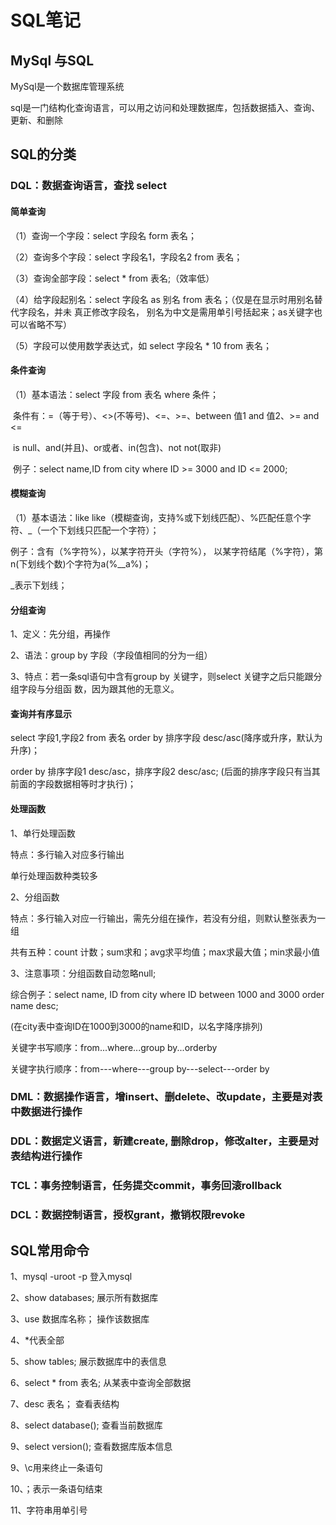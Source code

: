 #                                  SQL笔记

## MySql 与SQL

MySql是一个数据库管理系统

sql是一门结构化查询语言，可以用之访问和处理数据库，包括数据插入、查询、更新、和删除



## SQL的分类



### DQL：数据查询语言，查找 select

#### 简单查询

（1）查询一个字段：select 字段名 form 表名；

（2）查询多个字段：select 字段名1，字段名2 from 表名；

（3）查询全部字段：select * from 表名;（效率低）

（4）给字段起别名：select 字段名 as 别名 from 表名；（仅是在显示时用别名替代字段名，并未		  真正修改字段名， 别名为中文是需用单引号括起来；as关键字也可以省略不写）

（5）字段可以使用数学表达式，如 select 字段名 * 10 from 表名；

#### 条件查询

（1）基本语法：select 字段 from 表名 where 条件；

​		  条件有：=（等于号）、<>(不等号)、<=、>=、between 值1 and 值2、>= and <=

​		   is null、and(并且)、or或者、in(包含)、not not(取非)

​           例子：select name,ID from city where ID >= 3000 and ID <= 2000;

#### 模糊查询

（1）基本语法：like like（模糊查询，支持%或下划线匹配）、%匹配任意个字符、_（一个下划线只匹配一个字符）；

例子：含有（%字符%），以某字符开头（字符%）， 以某字符结尾（%字符），第n(下划线个数)个字符为a(%__a%)；

  \_表示下划线；



#### 分组查询

1、定义：先分组，再操作

2、语法：group by 字段（字段值相同的分为一组）

3、特点：若一条sql语句中含有group by 关键字，则select 关键字之后只能跟分组字段与分组函			      数，因为跟其他的无意义。





#### 查询并有序显示

select 字段1,字段2 from 表名 order by 排序字段 desc/asc(降序或升序，默认为升序)；

order by 排序字段1 desc/asc，排序字段2 desc/asc; (后面的排序字段只有当其前面的字段数据相等时才执行)；

#### 处理函数

1、单行处理函数

特点：多行输入对应多行输出

单行处理函数种类较多

2、分组函数

特点：多行输入对应一行输出，需先分组在操作，若没有分组，则默认整张表为一组

共有五种：count 计数；sum求和；avg求平均值；max求最大值；min求最小值

3、注意事项：分组函数自动忽略null;



综合例子：select name, ID from city where ID between 1000 and 3000 order name desc;

(在city表中查询ID在1000到3000的name和ID，以名字降序排列)



关键字书写顺序：from...where...group by...orderby

关键字执行顺序：from---where---group by---select---order by



### DML：数据操作语言，增insert、删delete、改update，主要是对表中数据进行操作



### DDL：数据定义语言，新建create, 删除drop，修改alter，主要是对表结构进行操作	



### TCL：事务控制语言，任务提交commit，事务回滚rollback



### DCL：数据控制语言，授权grant，撤销权限revoke





## SQL常用命令

1、mysql -uroot -p		登入mysql

2、show databases; 	展示所有数据库

3、use 数据库名称；	操作该数据库

4、*代表全部

5、show tables;		展示数据库中的表信息

6、select * from 表名;		从某表中查询全部数据

7、desc 表名；		查看表结构		

8、select database();		查看当前数据库

9、select version();		查看数据库版本信息

9、\c用来终止一条语句

10、；表示一条语句结束

11、字符串用单引号